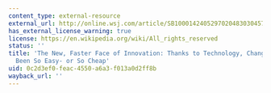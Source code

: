 ```yaml
---
content_type: external-resource
external_url: http://online.wsj.com/article/SB10001424052970204830304574130820184260340.html
has_external_license_warning: true
license: https://en.wikipedia.org/wiki/All_rights_reserved
status: ''
title: 'The New, Faster Face of Innovation: Thanks to Technology, Change Has Never
  Been So Easy- or So Cheap'
uid: 0c2d3ef0-feac-4550-a6a3-f013a0d2ff8b
wayback_url: ''
---
```

